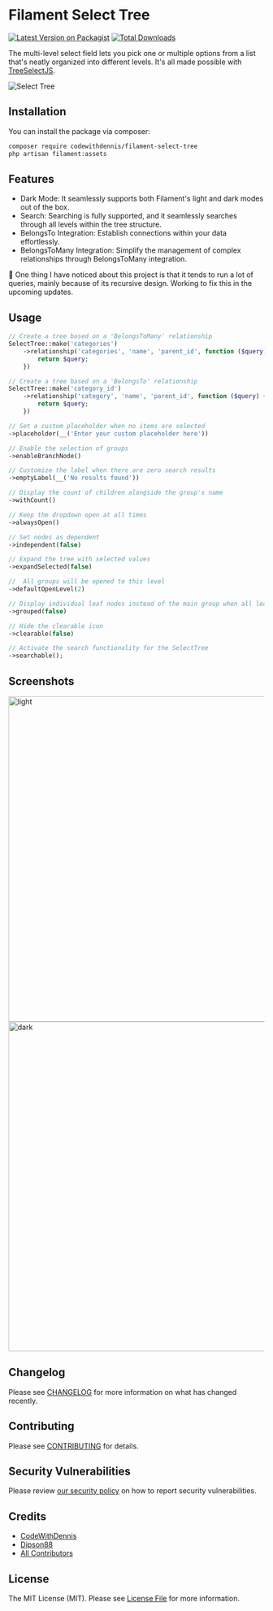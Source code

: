 # Filament Select Tree

[![Latest Version on Packagist](https://img.shields.io/packagist/v/codewithdennis/filament-select-tree.svg?style=flat-square)](https://packagist.org/packages/codewithdennis/filament-select-tree)
[![Total Downloads](https://img.shields.io/packagist/dt/codewithdennis/filament-select-tree.svg?style=flat-square)](https://packagist.org/packages/codewithdennis/filament-select-tree)

The multi-level select field lets you pick one or multiple options from a list that's neatly organized into different levels. It's all made possible with [TreeSelectJS](https://github.com/dipson88/treeselectjs).

![Select Tree](https://github.com/CodeWithDennis/filament-select-tree/assets/23448484/d944b896-134b-414a-b654-9adecc43ba5e)


## Installation

You can install the package via composer:

```bash
composer require codewithdennis/filament-select-tree
php artisan filament:assets
```

## Features

- Dark Mode: It seamlessly supports both Filament's light and dark modes out of the box.
- Search: Searching is fully supported, and it seamlessly searches through all levels within the tree structure.
- BelongsTo Integration: Establish connections within your data effortlessly.
- BelongsToMany Integration: Simplify the management of complex relationships through BelongsToMany integration.

🐛 One thing I have noticed about this project is that it tends to run a lot of queries, mainly because of its recursive design. Working to fix this in the upcoming updates.

## Usage

```PHP
// Create a tree based on a 'BelongsToMany' relationship
SelectTree::make('categories')
    ->relationship('categories', 'name', 'parent_id', function ($query) {
        return $query;
    })

// Create a tree based on a 'BelongsTo' relationship
SelectTree::make('category_id')
    ->relationship('category', 'name', 'parent_id', function ($query) {
        return $query;
    })

// Set a custom placeholder when no items are selected
->placeholder(__('Enter your custom placeholder here'))

// Enable the selection of groups
->enableBranchNode()

// Customize the label when there are zero search results
->emptyLabel(__('No results found'))

// Display the count of children alongside the group's name
->withCount()

// Keep the dropdown open at all times
->alwaysOpen()

// Set nodes as dependent
->independent(false)

// Expand the tree with selected values
->expandSelected(false)

//	All groups will be opened to this level
->defaultOpenLevel(2)

// Display individual leaf nodes instead of the main group when all leaf nodes are selected
->grouped(false)

// Hide the clearable icon
->clearable(false)

// Activate the search functionality for the SelectTree
->searchable();
```

## Screenshots

<img width="641" alt="light" src="https://github.com/CodeWithDennis/filament-select-tree/assets/23448484/4d348c85-5ee9-45b1-9424-0d8b3efcc02e">
<img width="649" alt="dark" src="https://github.com/CodeWithDennis/filament-select-tree/assets/23448484/396627ff-bf36-44b7-b20c-0d32b2eff957">

## Changelog
Please see [CHANGELOG](CHANGELOG.md) for more information on what has changed recently.

## Contributing

Please see [CONTRIBUTING](.github/CONTRIBUTING.md) for details.

## Security Vulnerabilities

Please review [our security policy](../../security/policy) on how to report security vulnerabilities.

## Credits

- [CodeWithDennis](https://github.com/CodeWithDennis)
- [Dipson88](https://github.com/dipson88/treeselectjs)
- [All Contributors](../../contributors)

## License

The MIT License (MIT). Please see [License File](LICENSE.md) for more information.
